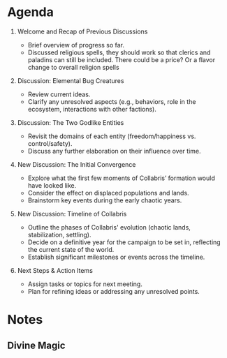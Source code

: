 # Agenda
1. Welcome and Recap of Previous Discussions
	- Brief overview of progress so far.
	- Discussed religious spells, they should work so that clerics and paladins can still be included. There could be a price? Or a flavor change to overall religion spells

2. Discussion: Elemental Bug Creatures
	- Review current ideas.
    - Clarify any unresolved aspects (e.g., behaviors, role in the ecosystem, interactions with other factions).

3. Discussion: The Two Godlike Entities
	- Revisit the domains of each entity (freedom/happiness vs. control/safety).
	- Discuss any further elaboration on their influence over time.

4. New Discussion: The Initial Convergence
	- Explore what the first few moments of Collabris’ formation would have looked like.
    - Consider the effect on displaced populations and lands.
    - Brainstorm key events during the early chaotic years.
    
5. New Discussion: Timeline of Collabris
	- Outline the phases of Collabris' evolution (chaotic lands, stabilization, settling).
	- Decide on a definitive year for the campaign to be set in, reflecting the current state of the world.
	- Establish significant milestones or events across the timeline.
    
6. Next Steps & Action Items
	- Assign tasks or topics for next meeting.
	- Plan for refining ideas or addressing any unresolved points.

# Notes

**Divine Magic**
- 